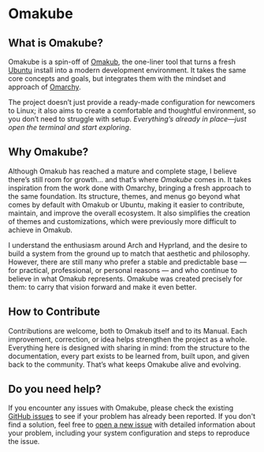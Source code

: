 # Omakube

## What is Omakube?

Omakube is a spin-off of [Omakub](https://omakub.org), the one-liner tool that turns a fresh [Ubuntu](https://ubuntu.com/) install into a modern development environment. It takes the same core concepts and goals, but integrates them with the mindset and approach of [Omarchy](https://omarchy.org).

The project doesn’t just provide a ready-made configuration for newcomers to Linux; it also aims to create a comfortable and thoughtful environment, so you don’t need to struggle with setup. _Everything’s already in place—just open the terminal and start exploring_.

## Why Omakube?

Although Omakub has reached a mature and complete stage, I believe there’s still room for growth... and that’s where _Omakube_ comes in. It takes inspiration from the work done with Omarchy, bringing a fresh approach to the same foundation. Its structure, themes, and menus go beyond what comes by default with Omakub or Ubuntu, making it easier to contribute, maintain, and improve the overall ecosystem. It also simplifies the creation of themes and customizations, which were previously more difficult to achieve in Omakub.

I understand the enthusiasm around Arch and Hyprland, and the desire to build a system from the ground up to match that aesthetic and philosophy. However, there are still many who prefer a stable and predictable base — for practical, professional, or personal reasons — and who continue to believe in what Omakub represents. Omakube was created precisely for them: to carry that vision forward and make it even better.

## How to Contribute

Contributions are welcome, both to Omakub itself and to its Manual. Each improvement, correction, or idea helps strengthen the project as a whole. Everything here is designed with sharing in mind: from the structure to the documentation, every part exists to be learned from, built upon, and given back to the community. That’s what keeps Omakube alive and evolving.

## Do you need help?

If you encounter any issues with Omakube, please check the existing [GitHub issues](https://github.com/Kasui92/omakube/issues) to see if your problem has already been reported. If you don't find a solution, feel free to [open a new issue](https://github.com/Kasui92/omakube/issues/new) with detailed information about your problem, including your system configuration and steps to reproduce the issue.
